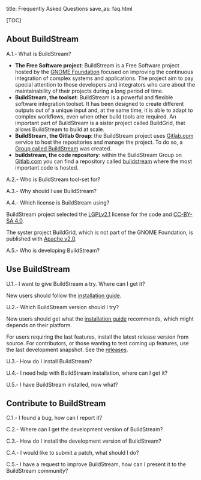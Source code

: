 title: Frequently Asked Questions
save_as: faq.html

[TOC]

## About BuildStream

A.1.- What is BuildStream?

* **The Free Software project**: BuildStream is a Free Software project hosted by the [GNOME Foundation](https://www.gnome.org/foundation/) focused on improving the continuous integration of complex systems and applications. The project aim to pay special attention to those developers and integrators who care about the maintainability of their projects during a long period of time. 
* **BuildStream, the toolset**: BuildStream is a powerful and flexible software integration toolset. It has been designed to create different outputs out of a unique input and, at the same time, it is able to adapt to complex workflows, even when other build tools are required. An important part of BuildStream is a sister project called BuildGrid, that allows BuildStream to build at scale.
* **BuildStream, the Gitlab Group**: the BuildStream project uses [Gitlab.com](https://gitlab.com) service to host the repositories and manage the project. To do so, a [Group called BuildStream](https://gitlab.com/BuildStream) was created.
* **buildstream, the code repository**: within the BuildStream Group on [Gitlab.com](https://gitlab.com/BuildStream) you can find a repository called [buildstream](https://gitlab.com/BuildStream/buildstream) where the most important code is hosted.

A.2.- Who is BuildStream tool-set for?


A.3.- Why should I use BuildStream?


A.4.- Which license is BuildStream using?

BuildStream project selected the [LGPLv2.1](https://gitlab.com/BuildStream/buildstream/blob/master/COPYING) license for the code and [CC-BY-SA 4.0](https://creativecommons.org/licenses/by-sa/4.0/).

The syster project BuildGrid, which is not part of the GNOME Foundation, is published with [Apache v2.0](https://gitlab.com/BuildGrid/buildgrid/blob/master/LICENSE).


A.5.- Who is developing BuildStream?


## Use BuildStream

U.1.- I want to give BuildStream a try. Where can I get it?

New users should follow the [installation guide](install.html).

U.2.- Which BuildStream version should I try?

New users should get what the [installation guide](install.html)
recommends, which might depends on their platform.

For users requiring the last features, install the latest release
version from source. For contributors, or those wanting to test coming
up features, use the last development snapshot. See the [releases](releases.html).

U.3.- How do I install BuildStream?

U.4.- I need help with BuildStream installation, where can I get it?

U.5.- I have BuildStream installed, now what?


## Contribute to BuildStream

C.1.- I found a bug, how can I report it?

C.2.- Where can I get the development version of BuildStream?

C.3.- How do I install the development version of BuildStream?

C.4.- I would like to submit a patch, what should I do?

C.5.- I have a request to improve BuildStream, how can I present it to the BuildStream community?



